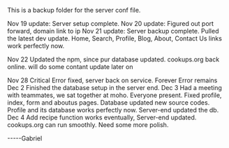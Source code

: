 This is a backup folder for the server conf file.

Nov 19 update: Server setup complete.
Nov 20 update: Figured out port forward, domain link to ip
Nov 21 update: Server backup complete. Pulled the latest dev update. 
	       Home, Search, Profile, Blog, About, Contact Us links work perfectly now. 

Nov 22 Updated the npm, since pur database updated. cookups.org back online. will do some contant update later on

Nov 28 Critical Error fixed, server back on service. Forever Error remains 
Dec 2  Finished the database setup in the server end.
Dec 3  Had a meeting with teammates, we sat together at moho. Everyone present. Fixed profile, index, form and aboutus pages.
       Database updated new source codes.
       Profile and its database works perfectly now. Server-end updated the db.
Dec 4  Add recipe function works eventually, Server-end updated. cookups.org can run smoothly. Need some more polish.


	
-----Gabriel
